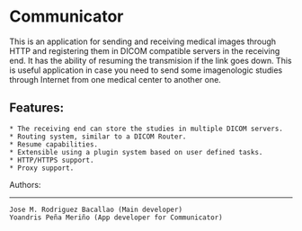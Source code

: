 Communicator
============

This is an application for sending and receiving medical images through
HTTP and registering them in DICOM compatible servers in the receiving end.
It has the ability of resuming the transmision if the link goes down.
This is useful application in case you need to send some imagenologic
studies through Internet from one medical center to another one.

Features:
---------
	* The receiving end can store the studies in multiple DICOM servers.
	* Routing system, similar to a DICOM Router.
	* Resume capabilities.
	* Extensible using a plugin system based on user defined tasks.
	* HTTP/HTTPS support.
	* Proxy support.

Authors:
________
	Jose M. Rodriguez Bacallao (Main developer)
	Yoandris Peña Meriño (App developer for Communicator)
	
	
